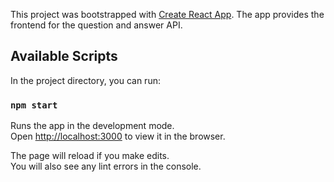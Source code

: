 This project was bootstrapped with [Create React App](https://github.com/facebook/create-react-app).
The app provides the frontend for the question and answer API.

## Available Scripts

In the project directory, you can run:

### `npm start`

Runs the app in the development mode.<br />
Open [http://localhost:3000](http://localhost:3000) to view it in the browser.

The page will reload if you make edits.<br />
You will also see any lint errors in the console.
